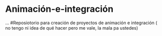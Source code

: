 # Animación-e-integración
...
#Reposiotorio para creación de proyectos de animación e integración ( no tengo ni idea de qué hacer pero me vale, la mala pa ustedes)
